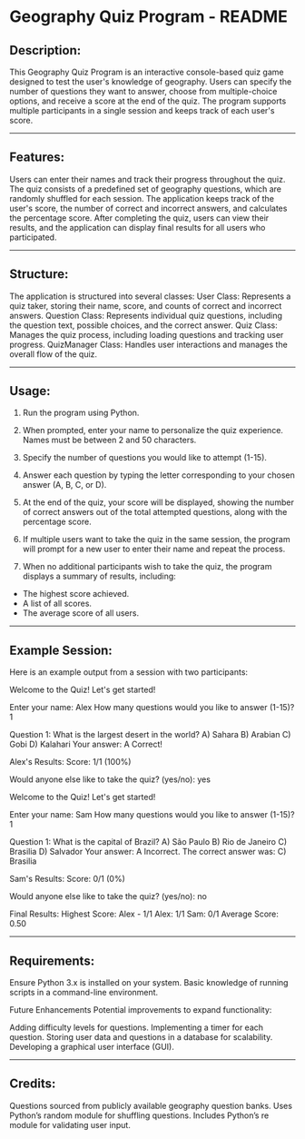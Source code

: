 Geography Quiz Program - README
===============================

Description:
----------------
This Geography Quiz Program is an interactive console-based quiz game designed to test the user's knowledge of geography.
Users can specify the number of questions they want to answer, choose from multiple-choice options, and receive a score at the end of the quiz.
The program supports multiple participants in a single session and keeps track of each user's score.

----------------
Features:
----------------
Users can enter their names and track their progress throughout the quiz.
The quiz consists of a predefined set of geography questions, which are randomly shuffled for each session.
The application keeps track of the user's score, the number of correct and incorrect answers, and calculates the percentage score.
After completing the quiz, users can view their results, and the application can display final results for all users who participated.

----------------
Structure:
----------------
The application is structured into several classes:
User Class: Represents a quiz taker, storing their name, score, and counts of correct and incorrect answers.
Question Class: Represents individual quiz questions, including the question text, possible choices, and the correct answer.
Quiz Class: Manages the quiz process, including loading questions and tracking user progress.
QuizManager Class: Handles user interactions and manages the overall flow of the quiz.

----------------
Usage:
----------------
1. Run the program using Python.

2. When prompted, enter your name to personalize the quiz experience. Names must be between 2 and 50 characters.

3. Specify the number of questions you would like to attempt (1-15).

4. Answer each question by typing the letter corresponding to your chosen answer (A, B, C, or D).

5. At the end of the quiz, your score will be displayed, showing the number of correct answers out of the total attempted questions, along with the percentage score.

6. If multiple users want to take the quiz in the same session, the program will prompt for a new user to enter their name and repeat the process.

7. When no additional participants wish to take the quiz, the program displays a summary of results, including:
- The highest score achieved.
- A list of all scores.
- The average score of all users.

----------------
Example Session:
----------------

Here is an example output from a session with two participants:

Welcome to the Quiz! Let's get started!

Enter your name: Alex
How many questions would you like to answer (1-15)? 1

Question 1: What is the largest desert in the world?
A) Sahara
B) Arabian
C) Gobi
D) Kalahari
Your answer: A
Correct!

Alex's Results:
Score: 1/1 (100%)

Would anyone else like to take the quiz? (yes/no): yes

Welcome to the Quiz! Let's get started!

Enter your name: Sam
How many questions would you like to answer (1-15)? 1

Question 1: What is the capital of Brazil?
A) São Paulo
B) Rio de Janeiro
C) Brasilia
D) Salvador
Your answer: A
Incorrect. The correct answer was: C) Brasilia

Sam's Results:
Score: 0/1 (0%)

Would anyone else like to take the quiz? (yes/no): no

Final Results:
Highest Score: Alex - 1/1
Alex: 1/1
Sam: 0/1
Average Score: 0.50

----------------
Requirements:
----------------
Ensure Python 3.x is installed on your system.
Basic knowledge of running scripts in a command-line environment.

Future Enhancements
Potential improvements to expand functionality:

Adding difficulty levels for questions.
Implementing a timer for each question.
Storing user data and questions in a database for scalability.
Developing a graphical user interface (GUI).

----------------
Credits:
----------------
Questions sourced from publicly available geography question banks.
Uses Python’s random module for shuffling questions.
Includes Python’s re module for validating user input.
